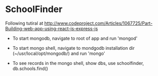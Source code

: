 # SchoolFinder

Following tutiral at http://www.codeproject.com/Articles/1067725/Part-Building-web-app-using-react-js-express-js

* To start mongodb, navigate to root of app and run 'mongod'

* To start mongo shell, navigate to mondgodb installation dir (~/usr/local/opt/mongodb/) and run 'mongo'

* To see records in the mongo shell, show dbs, use schoolfinder, db.schools.find()

